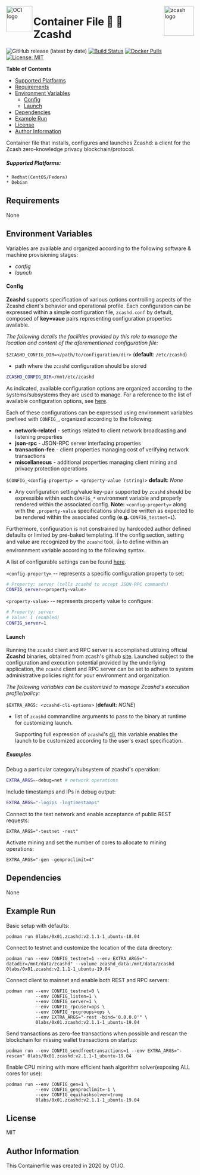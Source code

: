<p><img src="https://avatars1.githubusercontent.com/u/12563465?s=200&v=4" alt="OCI logo" title="oci" align="left" height="70" /></p>
<p><img src="https://previews.123rf.com/images/viktorijareut/viktorijareut1710/viktorijareut171000267/90109811-zcash-crypto-currency-block-chain-flat-logo.jpg" alt="zcash logo" title="zcash" align="right" height="80" /></p>

Container File :lock_with_ink_pen: :link: Zcashd
=========
![GitHub release (latest by date)](https://img.shields.io/github/v/release/0x0I/container-file-zcashd?color=yellow)
[![Build Status](https://travis-ci.org/0x0I/container-file-zcashd.svg?branch=master)](https://travis-ci.org/0x0I/container-file-zcashd)
[![Docker Pulls](https://img.shields.io/docker/pulls/0labs/0x01.zcashd?style=flat)](https://hub.docker.com/repository/docker/0labs/0x01.zcashd)
[![License: MIT](https://img.shields.io/badge/License-MIT-blueviolet.svg)](https://opensource.org/licenses/MIT)

**Table of Contents**
  - [Supported Platforms](#supported-platforms)
  - [Requirements](#requirements)
  - [Environment Variables](#environment-variables)
      - [Config](#config)
      - [Launch](#launch)
  - [Dependencies](#dependencies)
  - [Example Run](#example-run)
  - [License](#license)
  - [Author Information](#author-information)

Container file that installs, configures and launches Zcashd: a client for the Zcash zero-knowledge privacy blockchain/protocol.

##### Supported Platforms:
```
* Redhat(CentOS/Fedora)
* Debian
```

Requirements
------------

None

Environment Variables
--------------
Variables are available and organized according to the following software & machine provisioning stages:
* _config_
* _launch_

#### Config

**Zcashd** supports specification of various options controlling aspects of the Zcashd client's behavior and operational profile. Each configuration can be expressed within a simple configuration file, `zcashd.conf` by default, composed of **key=vaue** pairs representing configuration properties available.

_The following details the facilities provided by this role to manage the  location and content of the aforementioned configuration file:_

`$ZCASHD_CONFIG_DIR=</path/to/configuration/dir>` (**default**: `/etc/zcashd`)
- path where the `zcashd` configuration should be stored

```bash
ZCASHD_CONFIG_DIR=/mnt/etc/zcashd
```

As indicated, available configuration options are organized according to the systems/subsystems they are used to manage. For a reference to the list of available configuration options, see [here](https://zcash.readthedocs.io/en/latest/rtd_pages/zcash_conf_guide.html).

Each of these configurations can be expressed using environment variables prefixed with `CONFIG_`, organized according to the following:
* **network-related** - settings related to client network broadcasting and listening properties
* **json-rpc** - JSON-RPC server interfacing properties
* **transaction-fee** - client properties managing cost of verifying network transactions
* **miscellaneous** - additional properties managing client mining and privacy protection operations

`$CONFIG_<config-property> = <property-value (string)>` **default**: *None*

* Any configuration setting/value key-pair supported by `zcashd` should be expressible within each `CONFIG_*` environment variable and properly rendered within the associated config. **Note:** `<config-property>` along with the `,property-value` specifications should be written as expected to be rendered within the associated config (**e.g.** `CONFIG_testnet=1`).

Furthermore, configuration is not constrained by hardcoded author defined defaults or limited by pre-baked templating. If the config section, setting and value are recognized by the `zcashd` tool, :thumbsup: to define within an environnment variable according to the following syntax.

  A list of configurable settings can be found [here](https://zcash.readthedocs.io/en/latest/rtd_pages/zcash_conf_guide.html).

  `<config-property>` -- represents a specific configuration property to set:

  ```bash
  # Property: server (tells zcashd to accept JSON-RPC commands)
  CONFIG_server=<property-value>
  ```

  `<property-value>` -- represents property value to configure:
  ```bash
  # Property: server
  # Value: 1 (enabled)
  CONFIG_server=1
  ```

#### Launch

Running the `zcashd` client and RPC server is accomplished utilizing official **Zcashd** binaries, obtained from zcash's github [site](https://github.com/zcash/zcash/releases). Launched subject to the configuration and execution potential provided by the underlying application, the `zcashd` client and RPC server can be set to adhere to system administrative policies right for your environment and organization.

_The following variables can be customized to manage Zcashd's execution profile/policy:_

`$EXTRA_ARGS: <zcashd-cli-options>` (**default**: *NONE*)
- list of `zcashd` commandline arguments to pass to the binary at runtime for customizing launch.

  Supporting full expression of `zcashd`'s [cli](https://zcash.readthedocs.io/en/latest/rtd_pages/user_guide.html#using-zcash), this variable enables the launch to be customized according to the user's exact specification.

##### Examples

  Debug a particular category/subsystem of zcashd's operation:
  ```bash
  EXTRA_ARGS=-debug=net # network operations
  ```

  Include timestamps and IPs in debug output:
  ```bash
  EXTRA_ARGS="-logips -logtimestamps"
  ```

  Connect to the test network and enable acceptance of public REST requests:
  ```
  EXTRA_ARGS="-testnet -rest"
  ```
  
  Activate mining and set the number of cores to allocate to mining operations:
  ```
  EXTRA_ARGS="-gen -genproclimit=4"
  ```

Dependencies
------------

None

Example Run
----------------
Basic setup with defaults:
```
podman run 0labs/0x01.zcashd:v2.1.1-1_ubuntu-18.04
```

Connect to testnet and customize the location of the data directory:
```
podman run --env CONFIG_testnet=1 --env EXTRA_ARGS="-datadir=/mnt/data/zcashd" --volume zcashd_data:/mnt/data/zcashd 0labs/0x01.zcashd:v2.1.1-1_ubuntu-19.04
```

Connect client to mainnet and enable both REST and RPC servers:
```
podman run --env CONFIG_testnet=0 \
           --env CONFIG_listen=1 \
           --env CONFIG_server=1 \
           --env CONFIG_rpcuser=ops \
           --env CONFIG_rpcgroups=ops \
           --env EXTRA_ARGS="-rest -bind='0.0.0.0'" \
           0labs/0x01.zcashd:v2.1.1-1_ubuntu-19.04
```

Send transactions as zero-fee transactions when possible and rescan the blockchain for missing wallet transactions on startup:
```
podman run --env CONFIG_sendfreetransactions=1 --env EXTRA_ARGS="-rescan" 0labs/0x01.zcashd:v2.1.1-1_ubuntu-19.04
```

Enable CPU mining with more efficient hash algorithm solver(exposing ALL cores for use):
```
podman run --env CONFIG_gen=1 \
           --env CONFIG_genproclimit=-1 \
           --env CONFIG_equihashsolver=tromp
           0labs/0x01.zcashd:v2.1.1-1_ubuntu-19.04
```

License
-------

MIT

Author Information
------------------

This Containerfile was created in 2020 by O1.IO.
